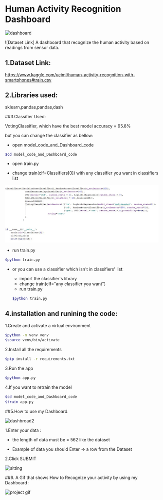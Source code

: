 # Human Activity Recognition Dashboard


![dashboard](https://images.unsplash.com/photo-1520895653685-c739b6db8fce?ixlib=rb-1.2.1&q=85&fm=jpg&crop=entropy&cs=srgb&w=4800')

![Dataset Link]
A dashboard that recognize the human activity based on readings from sensor data.

## 1.Dataset Link:

https://www.kaggle.com/uciml/human-activity-recognition-with-smartphones#train.csv


## 2.Libraries used:
sklearn,pandas,pandas,dash

##3.Classifier Used:

VotingClassifier, which have the best model accuracy = 95.8%

but you can change the classifier as bellow:

- open model_code_and_Dashboard_code

```bash
$cd model_code_and_Dashboard_code
```

- open train.py 

- change train(clf=Classifiers[0]) with any classifier you want in classifiers list

![dashbroad2](model_code_and_Dashboard_code/assets/classifiers.JPG)

- run train.py

```bash
$python train.py
```

- or you can use a classifier which isn't in classifiers' list:

   - import the classifier's library
   - change train(clf="any classifier you want")
   - run train.py
   
    ```bash
    $python train.py
    ```


## 4.installation and runining the code:

1.Create and activate a virtual environment

```bash
$python -m venv venv
$source venv/bin/activate
```

2.Install all the requirements

```bash
$pip install -r requirements.txt
```

3.Run the app

```bash
$python app.py
```

4.If you want to retrain the model
```bash
$cd model_code_and_Dashboard_code
$train app.py
```


##5.How to use my Dashboard:


![dashbroad2](model_code_and_Dashboard_code/assets/dashboard-view.png)

1.Enter your data :

- the length of data must be = 562 like the dataset

- Example of data you should Enter => a row from the Dataset

2.Click SUBMIT

![sitting](model_code_and_Dashboard_code/assets/activity.png)


##6. A Gif that shows How to Recognize your activity by using my Dashboard :




![project gif](model_code_and_Dashboard_code/assets/my-project-gif.gif)